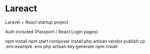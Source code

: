 # Lareact

Laravel + React startup project

Auth included (Passport / React Login pages)

npm install
npm start
composer install
php artisan vendor:publish
cp .env.example .env
php artisan key:generate
npm install
